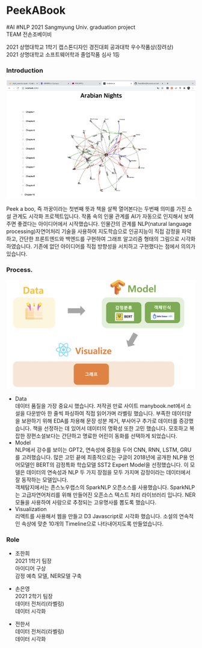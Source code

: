 # PeekABook  
#AI #NLP
2021 Sangmyung Univ. graduation project  
TEAM 전손조베이비  
  
  2021 상명대학교 1학기 캡스톤디자인 경진대회 공과대학 우수작품상(장려상)  
  2021 상명대학교 소프트웨어학과 졸업작품 심사 1등  
    
      
      
### Introduction  
  <p align="center"><img src="img/D3Visualization.png" width="900"></p> 
  Peek a boo, 즉 까꿍이라는 첫번째 뜻과 책을 살짝 열어본다는 두번째 의미를 가진 소설 관계도 시각화 프로젝트입니다. 작품 속의 인물 관계를 AI가 자동으로 인지해서 보여주면 좋겠다는 아이디어에서 시작했습니다. 인물간의 관계를 NLP(natural language processing)자연어처리 기술을 사용하여 지도학습으로 인공지능이 직접 감정을 파악하고, 간단한 프론트엔드와 백엔드를 구현하여 그래프 알고리즘 형태의 그림으로 시각화하였습니다. 기존에 없던 아이디어를 직접 방향성을 서치하고 구현했다는 점에서 의의가 있습니다.
   
### Process. 
  <p align="center"><img src="img/Process.png" width="700"></p>   
    
  - Data  
  데이터 품질을 가장 중요시 했습니다. 저작권 만료 사이트 manybook.net에서 소설을 다운받아 한 줄씩 파싱하여 직접 읽어가며 라벨링 했습니다. 부족한 데이터양을 보완하기 위해 EDA를 차용해 문장 성분 제거, 부사어구 추가로 데이터를 증강했습니다. 책을 선정하는 데 있어서 데이터의 명확성 또한 고민 했습니다. 모호하고 복잡한 장편소설보다는 간단하고 명료한 어린이 동화를 선택하게 되었습니다.  
  - Model  
  NLP에서 강수를 보이는 GPT2, 연속성에 중점을 두어 CNN, RNN, LSTM, GRU를 고려했습니다. 많은 고민 끝에 최종적으로는 구글이 2018년에 공개한 NLP용 언어모델인 BERT의 감정특화 학습모델 SST2 Expert Model을 선정했습니다. 이 모델은 데이터의 연속성과 NLP 두 가지 장점을 모두 가지며 감정이라는 데이터에서 잘 동작하는 모델입니다.  
  객체탐지에서는 존스노우랩스의 SparkNLP 오픈소스를 사용했습니다. SparkNLP는 고급자연어처리를 위해 만들어진 오픈소스 텍스트 처리 라이브러리 입니다. NER모듈을 사용하여 사람으로 추정되는 고유명사를 뽑도록 했습니다.  
  - Visualization   
  리액트를 사용해서 웹을 만들고 D3 Javascript로 시각화 했습니다. 소설의 연속적인 속상에 맞춘 10개의 Timeline으로 나타내어지도록 만들었습니다.  
  
### Role
+ 조한희  
 2021 1학기 팀장    
 아이디어 구상  
 감정 예측 모델, NER모델 구축  

+ 손은영  
  2021 2학기 팀장  
   데이터 전처리(라벨링)  
   데이터 시각화    
   
+ 전한서  
   데이터 전처리(라벨링)  
   데이터 시각화
